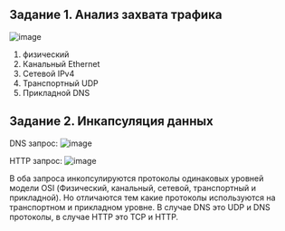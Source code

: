 ## Задание 1. Анализ захвата трафика
![image](https://user-images.githubusercontent.com/121052923/218699719-3415c8af-f0b2-43f1-a8be-9b3ee0565594.png)

1. физический
2. Канальный Ethernet
3. Сетевой IPv4
4. Транспортный UDP
5. Прикладной DNS

## Задание 2. Инкапсуляция данных

DNS запрос:
![image](https://user-images.githubusercontent.com/121052923/218702198-60e13424-d01f-487d-a0c5-26cc674ecd83.png)

HTTP запрос:
![image](https://user-images.githubusercontent.com/121052923/218702400-75318abb-32e8-4d49-bbda-7d9e9ecef3d1.png)

В оба запроса инкопсулируются протоколы одинаковых уровней модели OSI (Физический, канальный, сетевой, транспортный и прикладной). Но отличаются тем какие протоколы используются на транспортном и прикладном уровне. В случае DNS это UDP и DNS протоколы, в случае HTTP это TCP и HTTP.
